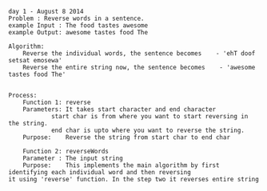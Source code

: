 	day 1 - August 8 2014
	Problem : Reverse words in a sentence.
	example Input : The food tastes awesome
	example Output: awesome tastes food The

	Algorithm:
		Reverse the individual words, the sentence becomes    - 'ehT doof setsat emosewa'
		Reverse the entire string now, the sentence becomes    - 'awesome tastes food The'


	Process:
		Function 1: reverse
		Parameters: It takes start character and end character
			    start char is from where you want to start reversing in the string.
			    end char is upto where you want to reverse the string.
		Purpose:    Reverse the string from start char to end char

		Function 2: reverseWords
		Parameter : The input string
		Purpose:    This implements the main algorithm by first identifying each individual word and then reversing                             it using 'reverse' function. In the step two it reverses entire string

